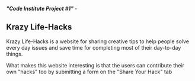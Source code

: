 <i> <b> "Code Institute Project #1" </b> </i> - <h2> Krazy Life-Hacks </h2>

<p> Krazy Life-Hacks is a website for sharing creative tips to help people solve every day issues and save time for completing most of their day-to-day things. </p>
<p> What makes this website interesting is that the users can contribute their own "hacks" too by submitting a form on the "Share Your Hack" tab </p>
